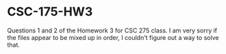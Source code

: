# CSC-175-HW3
Questions 1 and 2 of the Homework 3 for CSC 275 class. I am very sorry if the files appear to be mixed up in order, I couldn't figure out a way to solve that.
